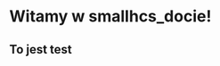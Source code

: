 # <a name="welcome-to-smallhcs_doc"></a>Witamy w smallhcs_docie!

## <a name="this-is-a-test"></a>To jest test
